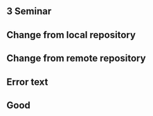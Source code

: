 ## 3 Seminar

## Change from local repository

## Change from remote repository 

## Error text

## Good
